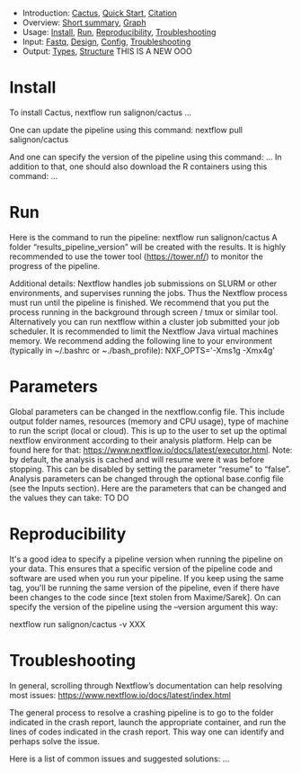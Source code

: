 * Introduction: [Cactus](/README.md#Cactus), [Quick Start](/README.md#Quick-Start), [Citation](/README.md#Citation)
* Overview: [Short summary](/docs/overview.md#Short-Summary), [Graph](/docs/overview.md#Graph)
* Usage: [Install](/docs/usage.md#Install), [Run](/docs/usage.md#Run), [Reproducibility](/docs/usage.md#Reproducibility), [Troubleshooting](/docs/usage.md#Troubleshooting)
* Input: [Fastq](/docs/input.md#Fastq), [Design](/docs/input.md#Design), [Config](/docs/input.md#Config), [Troubleshooting](/docs/input.md#Troubleshooting)
* Output: [Types](/docs/output.md#Types), [Structure](/docs/output.md#Structure) THIS IS A NEW OOO

# Install
To install Cactus, 
nextflow run salignon/cactus …

One can update the pipeline using this command:
nextflow pull salignon/cactus

And one can specify the version of the pipeline using this command:
… 
In addition to that, one should also download the R containers using this command: …

# Run

Here is the command to run the pipeline:
nextflow run salignon/cactus 
A folder “results_pipeline_version” will be created with the results.
It is highly recommended to use the tower tool (https://tower.nf/) to monitor the progress of the pipeline.

Additional details:
Nextflow handles job submissions on SLURM or other environments, and supervises running the jobs. Thus the Nextflow process must run until the pipeline is finished. We recommend that you put the process running in the background through screen / tmux or similar tool. Alternatively you can run nextflow within a cluster job submitted your job scheduler.
It is recommended to limit the Nextflow Java virtual machines memory. We recommend adding the following line to your environment (typically in ~/.bashrc or ~./bash_profile):
NXF_OPTS='-Xms1g -Xmx4g'


# Parameters
Global parameters can be changed in the nextflow.config file. This include output folder names, resources (memory and CPU usage), type of machine to run the script (local or cloud). This is up to the user to set up the optimal nextflow environment according to their analysis platform. Help can be found here for that: https://www.nextflow.io/docs/latest/executor.html.
Note: by default, the analysis is cached and will resume were it was before stopping. This can be disabled by setting the parameter “resume” to “false”. 
Analysis parameters can be changed through the optional base.config file (see the Inputs section). 
Here are the parameters that can be changed and the values they can take: TO DO

# Reproducibility
It's a good idea to specify a pipeline version when running the pipeline on your data. This ensures that a specific version of the pipeline code and software are used when you run your pipeline. If you keep using the same tag, you'll be running the same version of the pipeline, even if there have been changes to the code since [text stolen from Maxime/Sarek]. On can specify the version of the pipeline using the –version argument this way:

nextflow run salignon/cactus -v XXX

# Troubleshooting

In general, scrolling through Nextflow’s documentation can help resolving most issues: https://www.nextflow.io/docs/latest/index.html

The general process to resolve a crashing pipeline is to go to the folder indicated in the crash report, launch the appropriate container, and run the lines of codes indicated in the crash report. This way one can identify and perhaps solve the issue.

Here is a list of common issues and suggested solutions: …

